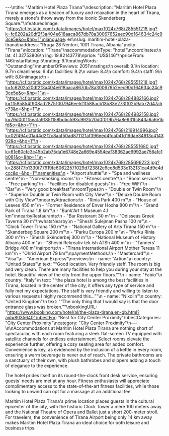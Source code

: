 ---\ntitle: "Maritim Hotel Plaza Tirana"\ndescription: "Maritim Hotel Plaza Tirana emerges as a beacon of luxury and relaxation in the heart of Tirana, merely a stone's throw away from the iconic Skenderberg Square."\nfeaturedImage: "https://cf.bstatic.com/xdata/images/hotel/max1024x768/285551218.jpg?k=fc6202a20df2f3a404e618aaca867db78a30067652eec90d164634c24c93ce5e&o=&hp=1"\nlanguage: en\nslug: maritim-hotel-plaza-tirana\naddress: "Rruga 28 Nentori, 1001 Tirana, Albania"\ncity: "Tirana"\nlocation: "Tirana"\naccommodationType: "hotel"\ncoordinates:\n  lat: 41.32753806\n  lng: 19.82143778\nprice: "US$146"\npriceFrom: 146\nstarRating: 5\nrating: 9.1\nratingWords: "Outstanding"\nnumberOfReviews: 2051\nratings:\n  overall: 9.1\n  location: 9.7\n  cleanliness: 9.4\n  facilities: 9.2\n  value: 8.4\n  comfort: 9.4\n  staff: 9\n  wifi: 8.8\nimages:\n  - "https://cf.bstatic.com/xdata/images/hotel/max1024x768/285551218.jpg?k=fc6202a20df2f3a404e618aaca867db78a30067652eec90d164634c24c93ce5e&o=&hp=1"\n  - "https://cf.bstatic.com/xdata/images/hotel/max1024x768/284882166.jpg?k=1f585854f908ad28751007946ee5f1f588acb13b83e273ff02b9ab72d47a5c73&o=&hp=1"\n  - "https://cf.bstatic.com/xdata/images/hotel/max1024x768/284982158.jpg?k=79d00f1f5ea1a9f85f158bd5c593c992b20d0f019b76a8e931fc843a6a6e1bfd&o=&hp=1"\n  - "https://cf.bstatic.com/xdata/images/hotel/max1024x768/219914996.jpg?k=02f494c01a44d2f2c8aaf50ad871121af396eed4fca041d19dae34913c414392&o=&hp=1"\n  - "https://cf.bstatic.com/xdata/images/hotel/max1024x768/285551680.jpg?k=61e80cfc3c45b2ab75da1e6748e2a669e4554eaf38362ae6992ae756afc1b081&o=&hp=1"\n  - "https://cf.bstatic.com/xdata/images/hotel/max1024x768/285696223.jpg?k=288f77b1330f77919fc6062257f029d7238f2c6ce8d533e132131ca4d9e4dccc&o=&hp=1"\namenities:\n  - "Airport shuttle"\n  - "Spa and wellness centre"\n  - "Non-smoking rooms"\n  - "Fitness centre"\n  - "Room service"\n  - "Free parking"\n  - "Facilities for disabled guests"\n  - "Free WiFi"\n  - "Bar"\n  - "Very good breakfast"\nroomTypes:\n  - "Double or Twin Room"\n  - "Superior Double or Twin Room with City View"\n  - "Deluxe Double Room with City View"\nnearbyAttractions:\n  - "Rinia Park 400 m"\n  - "House of Leaves 450 m"\n  - "Former Residence of Enver Hoxha 800 m"\n  - "Grand Park of Tirana 1.8 km"\n  - "Bunk'Art 1 Museum 4.1 km"\nnearbyRestaurants:\n  - "Bar Restorant 30 m"\n  - "Odisseas Greek Taverna 30 m"\nwhatsNearby:\n  - "Sheshi Sulejman Pasha 100 m"\n  - "Clock Tower Tirana 150 m"\n  - "National Gallery of Arts Tirana 150 m"\n  - "Skanderbeg Square 200 m"\n  - "Parku Europa 200 m"\n  - "Parku Rinia 300 m"\n  - "Sheshi Skënderbej 300 m"\n  - "National Museum of History Albania 400 m"\n  - "Sheshi Rekreativ tek ish ATSh 400 m"\n  - "Tanners' Bridge 400 m"\nairports:\n  - "Tirana International Airport Mother Teresa 11 km"\n  - "Ohrid Airport 79 km"\npaymentMethods:\n  - "Mastercard"\n  - "Visa"\n  - "American Express"\nreviews:\n  - name: "Artion"\n    country: "United States"\n    text: "“Good location. Very friendly staff. The room is big and very clean. There are many facilities to help you during your stay at the hotel. Beautiful view of the city from the upper floors.”"\n  - name: "Fabio"\n    country: "Italy"\n    text: "“the plaza hotel is among the best facilities in Tirana, located in the center of the city, it offers any type of service and fully met my expectations. The staff is very friendly and willing to listen to various requests I highly recommend this...”"\n  - name: "Nikolin"\n    country: "United Kingdom"\n    text: "“The only thing that I would say is that the door entrance glass was broken.”"\nbookingURL: "https://www.booking.com/hotel/al/the-plaza-tirana.en-gb.html?aid=8035640"\nbestFor: "Best for City Center Proximity"\nbestCategories: "City Center Proximity"\ncategory: "City Center Proximity"\n---\n\nAccommodations at Maritim Hotel Plaza Tirana are nothing short of spectacular, with each room featuring a sleek flat-screen TV equipped with satellite channels for endless entertainment. Select rooms elevate the experience further, offering a cozy seating area for added comfort. Convenience is key, as evidenced by the inclusion of a kettle in every room, ensuring a warm beverage is never out of reach. The private bathrooms are a sanctuary of their own, with plush bathrobes and slippers adding a touch of elegance to the experience.

The hotel prides itself on its round-the-clock front desk service, ensuring guests' needs are met at any hour. Fitness enthusiasts will appreciate complimentary access to the state-of-the-art fitness facilities, while those looking to unwind can opt for a massage at an additional fee.

Maritim Hotel Plaza Tirana's prime location places guests in the cultural epicenter of the city, with the historic Clock Tower a mere 100 meters away and the National Theatre of Opera and Ballet just a short 200-meter stroll. For travelers, the convenience of Tirana Airport being only 14 km away makes Maritim Hotel Plaza Tirana an ideal choice for both leisure and business trips.